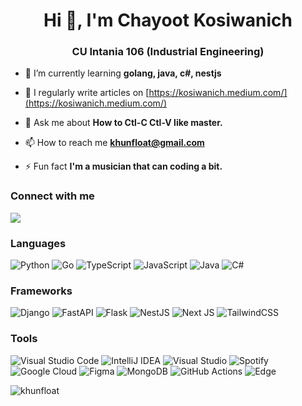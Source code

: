 <h1 align="center">Hi 👋, I'm Chayoot Kosiwanich</h1>
<h3 align="center">CU Intania 106 (Industrial Engineering)</h3>

- 🌱 I’m currently learning **golang, java, c#, nestjs**

- 📝 I regularly write articles on [https://kosiwanich.medium.com/](https://kosiwanich.medium.com/)

- 💬 Ask me about **How to Ctl-C Ctl-V like master.**

- 📫 How to reach me **khunfloat@gmail.com**

- ⚡ Fun fact **I'm a musician that can coding a bit.**

<h3 align="left">Connect with me</h3>
<p align="left">
<a href="https://medium.com/@kosiwanich" target="blank"><img src="https://img.shields.io/badge/Medium-12100E?style=for-the-badge&logo=medium&logoColor=white" /></a>
</p>

<h3 align="left">Languages</h3>

![Python](https://img.shields.io/badge/python-3670A0?style=for-the-badge&logo=python&logoColor=ffdd54)
![Go](https://img.shields.io/badge/go-%2300ADD8.svg?style=for-the-badge&logo=go&logoColor=white)
![TypeScript](https://img.shields.io/badge/typescript-%23007ACC.svg?style=for-the-badge&logo=typescript&logoColor=white)
![JavaScript](https://img.shields.io/badge/javascript-%23323330.svg?style=for-the-badge&logo=javascript&logoColor=%23F7DF1E)
![Java](https://img.shields.io/badge/java-%23ED8B00.svg?style=for-the-badge&logo=openjdk&logoColor=white)
![C#](https://img.shields.io/badge/c%23-%23239120.svg?style=for-the-badge&logo=c-sharp&logoColor=white)

<h3 align="left">Frameworks</h3>

![Django](https://img.shields.io/badge/django-%23092E20.svg?style=for-the-badge&logo=django&logoColor=white)
![FastAPI](https://img.shields.io/badge/FastAPI-005571?style=for-the-badge&logo=fastapi)
![Flask](https://img.shields.io/badge/flask-%23000.svg?style=for-the-badge&logo=flask&logoColor=white)
![NestJS](https://img.shields.io/badge/nestjs-%23E0234E.svg?style=for-the-badge&logo=nestjs&logoColor=white)
![Next JS](https://img.shields.io/badge/Next-black?style=for-the-badge&logo=next.js&logoColor=white)
![TailwindCSS](https://img.shields.io/badge/tailwindcss-%2338B2AC.svg?style=for-the-badge&logo=tailwind-css&logoColor=white)

<h3 align="left">Tools</h3>

![Visual Studio Code](https://img.shields.io/badge/Visual%20Studio%20Code-0078d7.svg?style=for-the-badge&logo=visual-studio-code&logoColor=white)
![IntelliJ IDEA](https://img.shields.io/badge/IntelliJIDEA-000000.svg?style=for-the-badge&logo=intellij-idea&logoColor=white)
![Visual Studio](https://img.shields.io/badge/Visual%20Studio-5C2D91.svg?style=for-the-badge&logo=visual-studio&logoColor=white)
![Spotify](https://img.shields.io/badge/Spotify-1ED760?style=for-the-badge&logo=spotify&logoColor=white)
![Google Cloud](https://img.shields.io/badge/GoogleCloud-%234285F4.svg?style=for-the-badge&logo=google-cloud&logoColor=white)
![Figma](https://img.shields.io/badge/figma-%23F24E1E.svg?style=for-the-badge&logo=figma&logoColor=white)
![MongoDB](https://img.shields.io/badge/MongoDB-%234ea94b.svg?style=for-the-badge&logo=mongodb&logoColor=white)
![GitHub Actions](https://img.shields.io/badge/github%20actions-%232671E5.svg?style=for-the-badge&logo=githubactions&logoColor=white)
![Edge](https://img.shields.io/badge/Edge-0078D7?style=for-the-badge&logo=Microsoft-edge&logoColor=white)

<p><img align="left" src="https://github-readme-stats.vercel.app/api/top-langs?username=khunfloat&show_icons=true&locale=en&layout=compact" alt="khunfloat" /></p>
